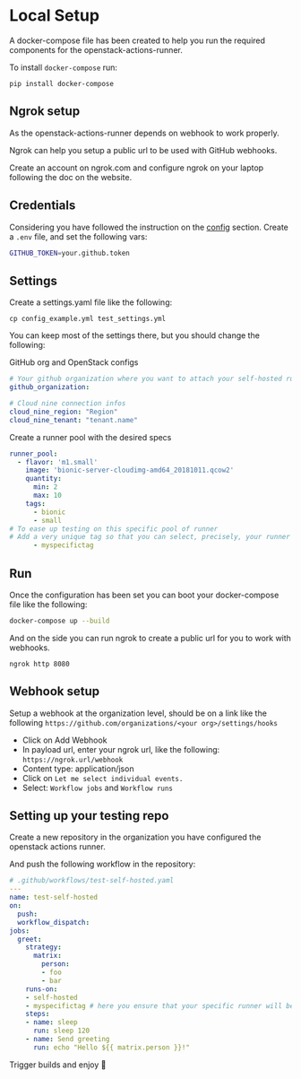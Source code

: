 # Local Setup

A docker-compose file has been created to help you run the required components for the openstack-actions-runner.

To install `docker-compose` run:
```shell
pip install docker-compose
```

## Ngrok setup

As the openstack-actions-runner depends on webhook to work properly.

Ngrok can help you setup a public url to be used with GitHub webhooks.

Create an account on ngrok.com and configure ngrok on your laptop following the doc on the website.

## Credentials

Considering you have followed the instruction on the [config](config.md) section. Create a `.env` file, and set the following vars:
```bash
GITHUB_TOKEN=your.github.token
```

## Settings

Create a settings.yaml file like the following:
```
cp config_example.yml test_settings.yml
```

You can keep most of the settings there, but you should change the following:

GitHub org and OpenStack configs
```yaml
# Your github organization where you want to attach your self-hosted runners
github_organization:

# Cloud nine connection infos
cloud_nine_region: "Region"
cloud_nine_tenant: "tenant.name"
```

Create a runner pool with the desired specs
```yaml
runner_pool:
  - flavor: 'm1.small'
    image: 'bionic-server-cloudimg-amd64_20181011.qcow2'
    quantity:
      min: 2
      max: 10
    tags:
      - bionic
      - small
# To ease up testing on this specific pool of runner
# Add a very unique tag so that you can select, precisely, your runner
      - myspecifictag
```

## Run

Once the configuration has been set you can boot your docker-compose file like the following:
```bash
docker-compose up --build
```

And on the side you can run ngrok to create a public url for you to work with webhooks.

```
ngrok http 8080
```

## Webhook setup

Setup a webhook at the organization level, should be on a link like the following
`https://github.com/organizations/<your org>/settings/hooks`

* Click on Add Webhook
* In payload url, enter your ngrok url, like the following:
`https://ngrok.url/webhook`
* Content type: application/json
* Click on `Let me select individual events.`
* Select: `Workflow jobs` and `Workflow runs`


## Setting up your testing repo

Create a new repository in the organization you have configured the openstack actions runner.

And push the following workflow in the repository:

```yaml
# .github/workflows/test-self-hosted.yaml
---
name: test-self-hosted
on:
  push:
  workflow_dispatch:
jobs:
  greet:
    strategy:
      matrix:
        person:
        - foo
        - bar
    runs-on:
    - self-hosted
    - myspecifictag # here you ensure that your specific runner will be called
    steps:
    - name: sleep
      run: sleep 120
    - name: Send greeting
      run: echo "Hello ${{ matrix.person }}!"
```

Trigger builds and enjoy :beers:

